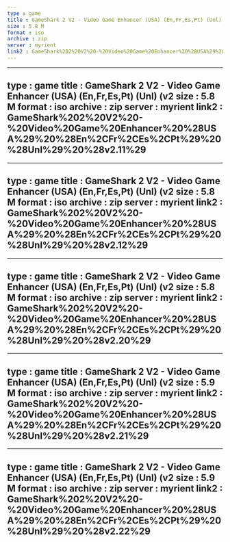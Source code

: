 ```yaml
---
type : game
title : GameShark 2 V2 - Video Game Enhancer (USA) (En,Fr,Es,Pt) (Unl) (v2
size : 5.8 M
format : iso
archive : zip
server : myrient
link2 : GameShark%202%20V2%20-%20Video%20Game%20Enhancer%20%28USA%29%20%28En%2CFr%2CEs%2CPt%29%20%28Unl%29%20%28v2.03%29
---
```

---
type : game
title : GameShark 2 V2 - Video Game Enhancer (USA) (En,Fr,Es,Pt) (Unl) (v2
size : 5.8 M
format : iso
archive : zip
server : myrient
link2 : GameShark%202%20V2%20-%20Video%20Game%20Enhancer%20%28USA%29%20%28En%2CFr%2CEs%2CPt%29%20%28Unl%29%20%28v2.11%29
---
---
type : game
title : GameShark 2 V2 - Video Game Enhancer (USA) (En,Fr,Es,Pt) (Unl) (v2
size : 5.8 M
format : iso
archive : zip
server : myrient
link2 : GameShark%202%20V2%20-%20Video%20Game%20Enhancer%20%28USA%29%20%28En%2CFr%2CEs%2CPt%29%20%28Unl%29%20%28v2.12%29
---
---
type : game
title : GameShark 2 V2 - Video Game Enhancer (USA) (En,Fr,Es,Pt) (Unl) (v2
size : 5.8 M
format : iso
archive : zip
server : myrient
link2 : GameShark%202%20V2%20-%20Video%20Game%20Enhancer%20%28USA%29%20%28En%2CFr%2CEs%2CPt%29%20%28Unl%29%20%28v2.20%29
---
---
type : game
title : GameShark 2 V2 - Video Game Enhancer (USA) (En,Fr,Es,Pt) (Unl) (v2
size : 5.9 M
format : iso
archive : zip
server : myrient
link2 : GameShark%202%20V2%20-%20Video%20Game%20Enhancer%20%28USA%29%20%28En%2CFr%2CEs%2CPt%29%20%28Unl%29%20%28v2.21%29
---
---
type : game
title : GameShark 2 V2 - Video Game Enhancer (USA) (En,Fr,Es,Pt) (Unl) (v2
size : 5.9 M
format : iso
archive : zip
server : myrient
link2 : GameShark%202%20V2%20-%20Video%20Game%20Enhancer%20%28USA%29%20%28En%2CFr%2CEs%2CPt%29%20%28Unl%29%20%28v2.22%29
---
